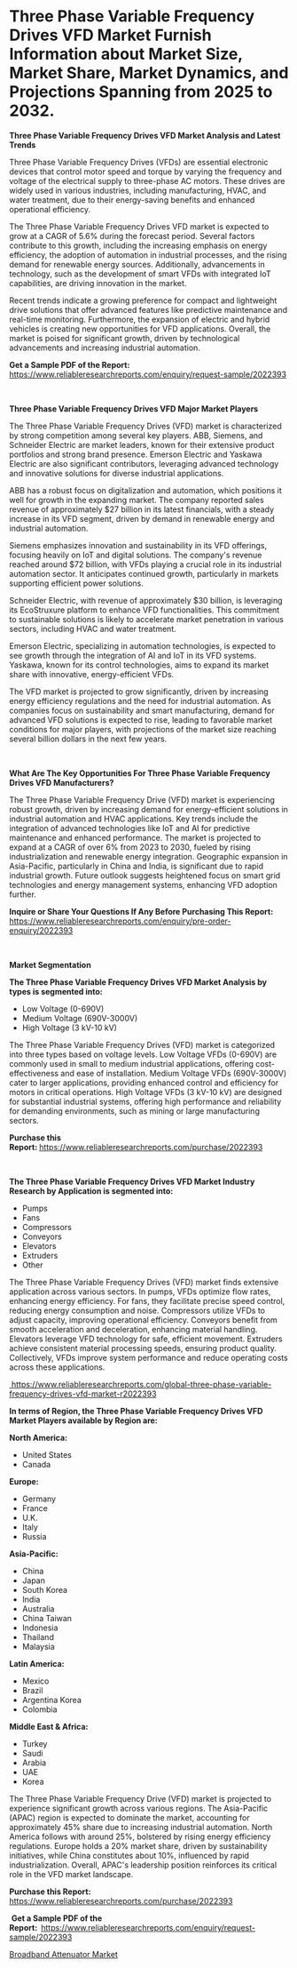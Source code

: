 <p><h1>Three Phase Variable Frequency Drives VFD Market Furnish Information about Market Size, Market Share, Market Dynamics, and Projections Spanning from 2025 to 2032.</h1></p><p><strong>Three Phase Variable Frequency Drives VFD Market Analysis and Latest Trends</strong></p>
<p><p>Three Phase Variable Frequency Drives (VFDs) are essential electronic devices that control motor speed and torque by varying the frequency and voltage of the electrical supply to three-phase AC motors. These drives are widely used in various industries, including manufacturing, HVAC, and water treatment, due to their energy-saving benefits and enhanced operational efficiency.</p><p>The Three Phase Variable Frequency Drives VFD market is expected to grow at a CAGR of 5.6% during the forecast period. Several factors contribute to this growth, including the increasing emphasis on energy efficiency, the adoption of automation in industrial processes, and the rising demand for renewable energy sources. Additionally, advancements in technology, such as the development of smart VFDs with integrated IoT capabilities, are driving innovation in the market.</p><p>Recent trends indicate a growing preference for compact and lightweight drive solutions that offer advanced features like predictive maintenance and real-time monitoring. Furthermore, the expansion of electric and hybrid vehicles is creating new opportunities for VFD applications. Overall, the market is poised for significant growth, driven by technological advancements and increasing industrial automation.</p></p>
<p><strong>Get a Sample PDF of the Report:&nbsp;</strong> <a href="https://www.reliableresearchreports.com/enquiry/request-sample/2022393?utm_campaign=1720&utm_medium=2&utm_source=Github&utm_content=ia&utm_term=29032025&utm_id=three-phase-variable-frequency-drives-vfd">https://www.reliableresearchreports.com/enquiry/request-sample/2022393</a></p>
<p>&nbsp;</p>
<p><strong>Three Phase Variable Frequency Drives VFD Major Market Players</strong></p>
<p><p>The Three Phase Variable Frequency Drives (VFD) market is characterized by strong competition among several key players. ABB, Siemens, and Schneider Electric are market leaders, known for their extensive product portfolios and strong brand presence. Emerson Electric and Yaskawa Electric are also significant contributors, leveraging advanced technology and innovative solutions for diverse industrial applications.</p><p>ABB has a robust focus on digitalization and automation, which positions it well for growth in the expanding market. The company reported sales revenue of approximately $27 billion in its latest financials, with a steady increase in its VFD segment, driven by demand in renewable energy and industrial automation.</p><p>Siemens emphasizes innovation and sustainability in its VFD offerings, focusing heavily on IoT and digital solutions. The company's revenue reached around $72 billion, with VFDs playing a crucial role in its industrial automation sector. It anticipates continued growth, particularly in markets supporting efficient power solutions.</p><p>Schneider Electric, with revenue of approximately $30 billion, is leveraging its EcoStruxure platform to enhance VFD functionalities. This commitment to sustainable solutions is likely to accelerate market penetration in various sectors, including HVAC and water treatment.</p><p>Emerson Electric, specializing in automation technologies, is expected to see growth through the integration of AI and IoT in its VFD systems. Yaskawa, known for its control technologies, aims to expand its market share with innovative, energy-efficient VFDs.</p><p>The VFD market is projected to grow significantly, driven by increasing energy efficiency regulations and the need for industrial automation. As companies focus on sustainability and smart manufacturing, demand for advanced VFD solutions is expected to rise, leading to favorable market conditions for major players, with projections of the market size reaching several billion dollars in the next few years.</p></p>
<p>&nbsp;</p>
<p><strong>What Are The Key Opportunities For Three Phase Variable Frequency Drives VFD Manufacturers?</strong></p>
<p><p>The Three Phase Variable Frequency Drive (VFD) market is experiencing robust growth, driven by increasing demand for energy-efficient solutions in industrial automation and HVAC applications. Key trends include the integration of advanced technologies like IoT and AI for predictive maintenance and enhanced performance. The market is projected to expand at a CAGR of over 6% from 2023 to 2030, fueled by rising industrialization and renewable energy integration. Geographic expansion in Asia-Pacific, particularly in China and India, is significant due to rapid industrial growth. Future outlook suggests heightened focus on smart grid technologies and energy management systems, enhancing VFD adoption further.</p></p>
<p><strong>Inquire or Share Your Questions If Any Before Purchasing This Report:</strong> <a href="https://www.reliableresearchreports.com/enquiry/pre-order-enquiry/2022393?utm_campaign=1720&utm_medium=2&utm_source=Github&utm_content=ia&utm_term=29032025&utm_id=three-phase-variable-frequency-drives-vfd">https://www.reliableresearchreports.com/enquiry/pre-order-enquiry/2022393</a></p>
<p>&nbsp;</p>
<p><strong>Market Segmentation</strong></p>
<p><strong>The Three Phase Variable Frequency Drives VFD Market Analysis by types is segmented into:</strong></p>
<p><ul><li>Low Voltage (0-690V)</li><li>Medium Voltage (690V-3000V)</li><li>High Voltage (3 kV-10 kV)</li></ul></p>
<p><p>The Three Phase Variable Frequency Drives (VFD) market is categorized into three types based on voltage levels. Low Voltage VFDs (0-690V) are commonly used in small to medium industrial applications, offering cost-effectiveness and ease of installation. Medium Voltage VFDs (690V-3000V) cater to larger applications, providing enhanced control and efficiency for motors in critical operations. High Voltage VFDs (3 kV-10 kV) are designed for substantial industrial systems, offering high performance and reliability for demanding environments, such as mining or large manufacturing sectors.</p></p>
<p><strong>Purchase this Report:&nbsp;</strong><a href="https://www.reliableresearchreports.com/purchase/2022393?utm_campaign=1720&utm_medium=2&utm_source=Github&utm_content=ia&utm_term=29032025&utm_id=three-phase-variable-frequency-drives-vfd">https://www.reliableresearchreports.com/purchase/2022393</a></p>
<p>&nbsp;</p>
<p><strong>The Three Phase Variable Frequency Drives VFD Market Industry Research by Application is segmented into:</strong></p>
<p><ul><li>Pumps</li><li>Fans</li><li>Compressors</li><li>Conveyors</li><li>Elevators</li><li>Extruders</li><li>Other</li></ul></p>
<p><p>The Three Phase Variable Frequency Drives (VFD) market finds extensive application across various sectors. In pumps, VFDs optimize flow rates, enhancing energy efficiency. For fans, they facilitate precise speed control, reducing energy consumption and noise. Compressors utilize VFDs to adjust capacity, improving operational efficiency. Conveyors benefit from smooth acceleration and deceleration, enhancing material handling. Elevators leverage VFD technology for safe, efficient movement. Extruders achieve consistent material processing speeds, ensuring product quality. Collectively, VFDs improve system performance and reduce operating costs across these applications.</p></p>
<p><a href="https://www.reliableresearchreports.com/global-three-phase-variable-frequency-drives-vfd-market-r2022393?utm_campaign=1720&utm_medium=2&utm_source=Github&utm_content=ia&utm_term=29032025&utm_id=three-phase-variable-frequency-drives-vfd">&nbsp;https://www.reliableresearchreports.com/global-three-phase-variable-frequency-drives-vfd-market-r2022393</a></p>
<p><strong>In terms of Region, the Three Phase Variable Frequency Drives VFD Market Players available by Region are:</strong></p>
<p>
    <p> <strong> North America: </strong>
        <ul>
            <li>United States</li>
            <li>Canada</li>
        </ul>
        </p> 
    <p> <strong> Europe: </strong>
        <ul>
            <li>Germany</li>
            <li>France</li>
            <li>U.K.</li>
            <li>Italy</li>
            <li>Russia</li>
        </ul>
        </p> 
    <p> <strong> Asia-Pacific: </strong>
        <ul>
            <li>China</li>
            <li>Japan</li>
            <li>South Korea</li>
            <li>India</li>
            <li>Australia</li>
            <li>China Taiwan</li>
            <li>Indonesia</li>
            <li>Thailand</li>
            <li>Malaysia</li>
        </ul>
        </p> 
    <p> <strong> Latin America: </strong>
        <ul>
            <li>Mexico</li>
            <li>Brazil</li>
            <li>Argentina Korea</li>
            <li>Colombia</li>
        </ul>
        </p> 
    <p> <strong> Middle East & Africa: </strong>
        <ul>
            <li>Turkey</li>
            <li>Saudi</li>
            <li>Arabia</li>
            <li>UAE</li>
            <li>Korea</li>
        </ul>
    </p>
    </p>
<p><p>The Three Phase Variable Frequency Drive (VFD) market is projected to experience significant growth across various regions. The Asia-Pacific (APAC) region is expected to dominate the market, accounting for approximately 45% share due to increasing industrial automation. North America follows with around 25%, bolstered by rising energy efficiency regulations. Europe holds a 20% market share, driven by sustainability initiatives, while China constitutes about 10%, influenced by rapid industrialization. Overall, APAC's leadership position reinforces its critical role in the VFD market landscape.</p></p>
<p><strong>Purchase this Report: </strong><a href="https://www.reliableresearchreports.com/purchase/2022393?utm_campaign=1720&utm_medium=2&utm_source=Github&utm_content=ia&utm_term=29032025&utm_id=three-phase-variable-frequency-drives-vfd">https://www.reliableresearchreports.com/purchase/2022393</a></p>
<p>&nbsp;<strong>Get a Sample PDF of the Report:&nbsp;&nbsp;</strong><a href="https://www.reliableresearchreports.com/enquiry/request-sample/2022393?utm_campaign=1720&utm_medium=2&utm_source=Github&utm_content=ia&utm_term=29032025&utm_id=three-phase-variable-frequency-drives-vfd">https://www.reliableresearchreports.com/enquiry/request-sample/2022393</a></p>
<p><strong></strong></p>
<p><p><a href="https://github.com/yoshih12/Market-Research-Report-List-4/blob/main/broadband-attenuator-market.md?utm_campaign=1720&utm_medium=2&utm_source=Github&utm_content=ia&utm_term=29032025&utm_id=three-phase-variable-frequency-drives-vfd">Broadband Attenuator Market</a></p></p>